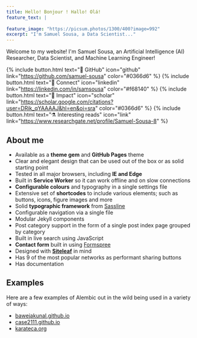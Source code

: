 ```yaml
---
title: Hello! Bonjour ! Hallo! Olá!
feature_text: |
  
feature_image: "https://picsum.photos/1300/400?image=992"
excerpt: "I'm Samuel Sousa, a Data Scientist..."
---
```


Welcome to my website! I'm Samuel Sousa, an Artificial Intelligence (AI) Researcher, Data Scientist, and Machine Learning Engineer!

{% include button.html text="🧰 GitHub" icon="github" link="https://github.com/samuel-sousa" color="#0366d6" %} {% include button.html text="🚀 Connect" icon="linkedin" link="https://linkedin.com/in/samsousa" color="#f68140" %} {% include button.html text="🔎 Impact" icon="scholar" link="https://scholar.google.com/citations?user=DRik_qYAAAAJ&hl=en&oi=sra" color="#0366d6" %} {% include button.html text="⚗️ Interesting reads" icon="link" link="https://www.researchgate.net/profile/Samuel-Sousa-8" %} 

## About me

- Available as a **theme gem** and **GitHub Pages** theme
- Clear and elegant design that can be used out of the box or as solid starting point
- Tested in all major browsers, including **IE and Edge**
- Built in **Service Worker** so it can work offline and on slow connections
- **Configurable colours** and typography in a single settings file
- Extensive set of **shortcodes** to include various elements; such as buttons, icons, figure images and more
- Solid **typographic framework** from [Sassline](https://sassline.com/)
- Configurable navigation via a single file
- Modular Jekyll components
- Post category support in the form of a single post index page grouped by category
- Built in live search using JavaScript
- **Contact form** built in using [Formspree](https://formspree.io/)
- Designed with **[Siteleaf](https://www.siteleaf.com/)** in mind
- Has 9 of the most popular networks as performant sharing buttons
- Has documentation

## Examples

Here are a few examples of Alembic out in the wild being used in a variety of ways:

- [bawejakunal.github.io](https://bawejakunal.github.io/)
- [case2111.github.io](https://case2111.github.io/)
- [karateca.org](https://www.karateca.org/)
